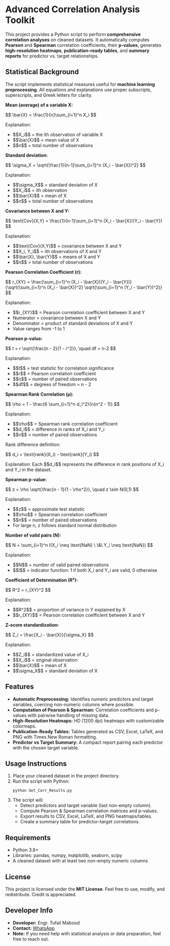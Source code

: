 </head>
<body>
  <h1>Advanced Correlation Analysis Toolkit</h1>

  <p>
    This project provides a Python script to perform <strong>comprehensive correlation analyses</strong> 
    on cleaned datasets. It automatically computes <strong>Pearson</strong> and <strong>Spearman</strong> 
    correlation coefficients, their <strong>p-values</strong>, generates 
    <strong>high-resolution heatmaps</strong>, <strong>publication-ready tables</strong>, and 
    <strong>summary reports</strong> for predictor vs. target relationships.
  </p>

  <h2>Statistical Background</h2>
  <p>
    The script implements statistical measures useful for <strong>machine learning preprocessing</strong>. 
    All equations and explanations use proper subscripts, superscripts, and Greek letters for clarity.
  </p>

  <p><strong>Mean (average) of a variable X:</strong></p>
  <p>$$
  \bar{X} = \frac{1}{n}\sum_{i=1}^n X_i
  $$</p>
  <p>Explanation:</p>
  <ul>
    <li>$$X_i$$ = the ith observation of variable X</li>
    <li>$$\bar{X}$$ = mean value of X</li>
    <li>$$n$$ = total number of observations</li>
  </ul>

  <p><strong>Standard deviation:</strong></p>
  <p>$$
  \sigma_X = \sqrt{\frac{1}{n-1}\sum_{i=1}^n (X_i - \bar{X})^2}
  $$</p>
  <p>Explanation:</p>
  <ul>
    <li>$$\sigma_X$$ = standard deviation of X</li>
    <li>$$X_i$$ = ith observation</li>
    <li>$$\bar{X}$$ = mean of X</li>
    <li>$$n$$ = total number of observations</li>
  </ul>

  <p><strong>Covariance between X and Y:</strong></p>
  <p>$$
  \text{Cov}(X,Y) = \frac{1}{n-1}\sum_{i=1}^n (X_i - \bar{X})(Y_i - \bar{Y})
  $$</p>
  <p>Explanation:</p>
  <ul>
    <li>$$\text{Cov}(X,Y)$$ = covariance between X and Y</li>
    <li>$$X_i, Y_i$$ = ith observations of X and Y</li>
    <li>$$\bar{X}, \bar{Y}$$ = means of X and Y</li>
    <li>$$n$$ = total number of observations</li>
  </ul>

  <p><strong>Pearson Correlation Coefficient (r):</strong></p>
  <p>$$
  r_{XY} = \frac{\sum_{i=1}^n (X_i - \bar{X})(Y_i - \bar{Y})}
  {\sqrt{\sum_{i=1}^n (X_i - \bar{X})^2} \sqrt{\sum_{i=1}^n (Y_i - \bar{Y})^2}}
  $$</p>
  <p>Explanation:</p>
  <ul>
    <li>$$r_{XY}$$ = Pearson correlation coefficient between X and Y</li>
    <li>Numerator = covariance between X and Y</li>
    <li>Denominator = product of standard deviations of X and Y</li>
    <li>Value ranges from -1 to 1</li>
  </ul>

  <p><strong>Pearson p-value:</strong></p>
  <p>$$
  t = r \sqrt{\frac{n - 2}{1 - r^2}}, \quad df = n-2
  $$</p>
  <p>Explanation:</p>
  <ul>
    <li>$$t$$ = test statistic for correlation significance</li>
    <li>$$r$$ = Pearson correlation coefficient</li>
    <li>$$n$$ = number of paired observations</li>
    <li>$$df$$ = degrees of freedom = n - 2</li>
  </ul>

  <p><strong>Spearman Rank Correlation (ρ):</strong></p>
  <p>$$
  \rho = 1 - \frac{6 \sum_{i=1}^n d_i^2}{n(n^2 - 1)}
  $$</p>
  <p>Explanation:</p>
  <ul>
    <li>$$\rho$$ = Spearman rank correlation coefficient</li>
    <li>$$d_i$$ = difference in ranks of X_i and Y_i</li>
    <li>$$n$$ = number of paired observations</li>
  </ul>

  <p>Rank difference definition:</p>
  <p>$$
  d_i = \text{rank}(X_i) - \text{rank}(Y_i)
  $$</p>
  <p>Explanation: Each $$d_i$$ represents the difference in rank positions of X_i and Y_i in the dataset.</p>

  <p><strong>Spearman p-value:</strong></p>
  <p>$$
  z = \rho \sqrt{\frac{n - 1}{1 - \rho^2}}, \quad z \sim N(0,1)
  $$</p>
  <p>Explanation:</p>
  <ul>
    <li>$$z$$ = approximate test statistic</li>
    <li>$$\rho$$ = Spearman correlation coefficient</li>
    <li>$$n$$ = number of paired observations</li>
    <li>For large n, z follows standard normal distribution</li>
  </ul>

  <p><strong>Number of valid pairs (N):</strong></p>
  <p>$$
  N = \sum_{i=1}^n I(X_i \neq \text{NaN} \ \&\ Y_i \neq \text{NaN})
  $$</p>
  <p>Explanation:</p>
  <ul>
    <li>$$N$$ = number of valid paired observations</li>
    <li>$$I$$ = indicator function: 1 if both X_i and Y_i are valid, 0 otherwise</li>
  </ul>

  <p><strong>Coefficient of Determination (R²):</strong></p>
  <p>$$
  R^2 = r_{XY}^2
  $$</p>
  <p>Explanation:</p>
  <ul>
    <li>$$R^2$$ = proportion of variance in Y explained by X</li>
    <li>$$r_{XY}$$ = Pearson correlation coefficient between X and Y</li>
  </ul>

  <p><strong>Z-score standardization:</strong></p>
  <p>$$
  Z_i = \frac{X_i - \bar{X}}{\sigma_X}
  $$</p>
  <p>Explanation:</p>
  <ul>
    <li>$$Z_i$$ = standardized value of X_i</li>
    <li>$$X_i$$ = original observation</li>
    <li>$$\bar{X}$$ = mean of X</li>
    <li>$$\sigma_X$$ = standard deviation of X</li>
  </ul>

  <h2>Features</h2>
  <ul>
    <li><strong>Automatic Preprocessing:</strong> Identifies numeric predictors and target variables, coercing non-numeric columns where possible.</li>
    <li><strong>Computation of Pearson & Spearman:</strong> Correlation coefficients and p-values with pairwise handling of missing data.</li>
    <li><strong>High-Resolution Heatmaps:</strong> HD (1200 dpi) heatmaps with customizable colormaps.</li>
    <li><strong>Publication-Ready Tables:</strong> Tables generated as CSV, Excel, LaTeX, and PNG with Times New Roman formatting.</li>
    <li><strong>Predictor vs Target Summary:</strong> A compact report pairing each predictor with the chosen target variable.</li>
  </ul>

  <h2>Usage Instructions</h2>
  <ol>
    <li>Place your cleaned dataset in the project directory.</li>
    <li>Run the script with Python:
      <pre><code>python Get_Corr_Results.py</code></pre>
    </li>
    <li>The script will:
      <ul>
        <li>Detect predictors and target variable (last non-empty column).</li>
        <li>Compute Pearson & Spearman correlation matrices and p-values.</li>
        <li>Export results to CSV, Excel, LaTeX, and PNG heatmaps/tables.</li>
        <li>Create a summary table for predictor–target correlations.</li>
      </ul>
    </li>
  </ol>

  <h2>Requirements</h2>
  <ul>
    <li>Python 3.8+</li>
    <li>Libraries: pandas, numpy, matplotlib, seaborn, scipy</li>
    <li>A cleaned dataset with at least two non-empty numeric columns</li>
  </ul>

  <h2>License</h2>
  <p>This project is licensed under the <strong>MIT License</strong>. Feel free to use, modify, and redistribute. Credit is appreciated.</p>

  <h2>Developer Info</h2>
  <ul>
    <li><strong>Developer:</strong> Engr. Tufail Mabood</li>
    <li><strong>Contact:</strong> <a href="https://wa.me/+923440907874">WhatsApp</a></li>
    <li><strong>Note:</strong> If you need help with statistical analysis or data preparation, feel free to reach out.</li>
  </ul>
</body>
